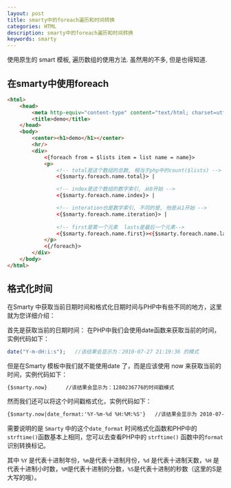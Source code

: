 ```yaml
---
layout: post
title: smarty中的foreach遍历和时间转换
categories: HTML
description: smarty中的foreach遍历和时间转换
keywords: smarty
---
```


使用原生的 smart 模板, 遍历数组的使用方法. 虽然用的不多, 但是也得知道.

## 在smarty中使用foreach

```html
<html>
    <head>
        <meta http-equiv="content-type" content="text/html; charset=utf-8">
        <title>demo</title>
    </head>
    <body>
     	<center><h1>demo</h1></center>
     	<hr/>
        <div>
            <{foreach from = $lists item = list name = name}>
            <p>
                <!-- total是这个数组的总数, 相当于php中的count($lists) -->
                <{$smarty.foreach.name.total}> | 

                <!-- index是这个数组的数字索引, 从0开始 -->
                <{$smarty.foreach.name.index}> | 

                <!-- interation也是数字索引, 不同的是, 他是从1开始 -->
                <{$smarty.foreach.name.iteration}> | 
                
                <!-- first是第一个元素  lasts是最后一个元素-->
                <{$smarty.foreach.name.first}><{$smarty.foreach.name.last}>
            </p>
            <{/foreach}>
        </div>
    </body>
</html>
```

## 格式化时间

在Smarty 中获取当前日期时间和格式化日期时间与PHP中有些不同的地方，这里就为您详细介绍：

首先是获取当前的日期时间：
在PHP中我们会使用date函数来获取当前的时间，实例代码如下：

```php
date("Y-m-dH:i:s");   //该结果会显示为：2010-07-27 21:19:36 的模式
```

但是在Smarty 模板中我们就不能使用date 了，而是应该使用 now 来获取当前的时间，实例代码如下：

```html
{$smarty.now}      //该结果会显示为：1280236776的时间戳模式
```

然而我们还可以将这个时间戳格式化，实例代码如下：

```html
{$smarty.now|date_format:'%Y-%m-%d %H:%M:%S'}   //该结果会显示为 2010-07-27 21:19:36 的时间模式
```

需要说明的是 `Smarty` 中的这个`date_format` 时间格式化函数和PHP中的 `strftime()`函数基本上相同，您可以去查看PHP中的 `strftime()` 函数中的`format` 识别转换标记。

其中 `%Y` 是代表十进制年份，`%m`是代表十进制月份，`%d` 是代表十进制天数，`%H` 是代表十进制小时数，`%M`是代表十进制的分数，`%S`是代表十进制的秒数（这里的S是大写的哦）。  



